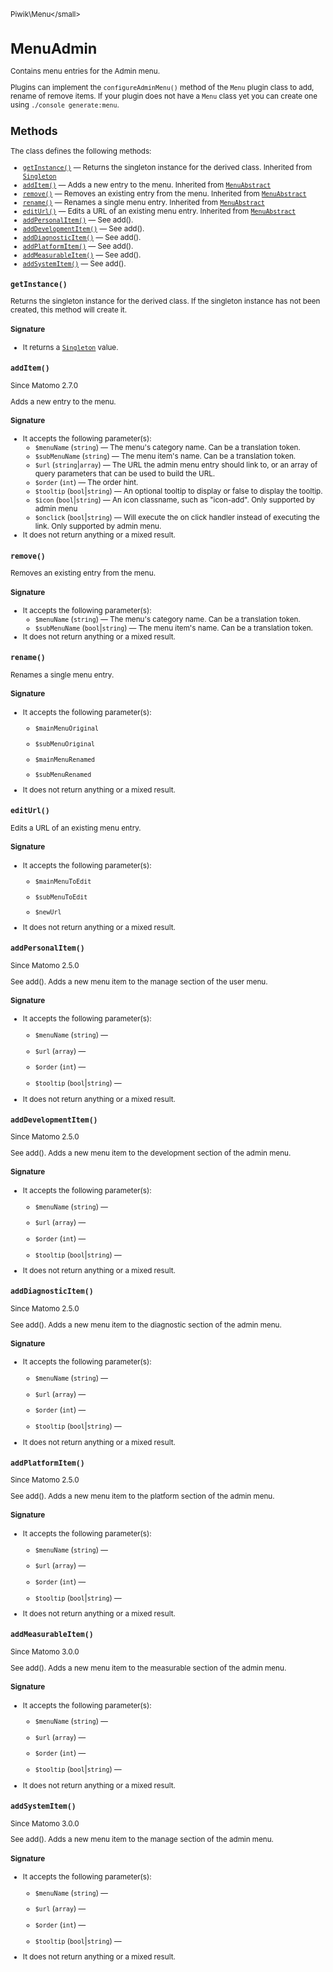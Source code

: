 <small>Piwik\Menu\</small>

MenuAdmin
=========

Contains menu entries for the Admin menu.

Plugins can implement the `configureAdminMenu()` method of the `Menu` plugin class to add, rename of remove
items. If your plugin does not have a `Menu` class yet you can create one using `./console generate:menu`.

Methods
-------

The class defines the following methods:

- [`getInstance()`](#getinstance) &mdash; Returns the singleton instance for the derived class. Inherited from [`Singleton`](../../Piwik/Singleton.md)
- [`addItem()`](#additem) &mdash; Adds a new entry to the menu. Inherited from [`MenuAbstract`](../../Piwik/Menu/MenuAbstract.md)
- [`remove()`](#remove) &mdash; Removes an existing entry from the menu. Inherited from [`MenuAbstract`](../../Piwik/Menu/MenuAbstract.md)
- [`rename()`](#rename) &mdash; Renames a single menu entry. Inherited from [`MenuAbstract`](../../Piwik/Menu/MenuAbstract.md)
- [`editUrl()`](#editurl) &mdash; Edits a URL of an existing menu entry. Inherited from [`MenuAbstract`](../../Piwik/Menu/MenuAbstract.md)
- [`addPersonalItem()`](#addpersonalitem) &mdash; See add().
- [`addDevelopmentItem()`](#adddevelopmentitem) &mdash; See add().
- [`addDiagnosticItem()`](#adddiagnosticitem) &mdash; See add().
- [`addPlatformItem()`](#addplatformitem) &mdash; See add().
- [`addMeasurableItem()`](#addmeasurableitem) &mdash; See add().
- [`addSystemItem()`](#addsystemitem) &mdash; See add().

<a name="getinstance" id="getinstance"></a>
<a name="getInstance" id="getInstance"></a>
### `getInstance()`

Returns the singleton instance for the derived class. If the singleton instance
has not been created, this method will create it.

#### Signature

- It returns a [`Singleton`](../../Piwik/Singleton.md) value.

<a name="additem" id="additem"></a>
<a name="addItem" id="addItem"></a>
### `addItem()`

Since Matomo 2.7.0

Adds a new entry to the menu.

#### Signature

-  It accepts the following parameter(s):
    - `$menuName` (`string`) &mdash;
       The menu's category name. Can be a translation token.
    - `$subMenuName` (`string`) &mdash;
       The menu item's name. Can be a translation token.
    - `$url` (`string`|`array`) &mdash;
       The URL the admin menu entry should link to, or an array of query parameters that can be used to build the URL.
    - `$order` (`int`) &mdash;
       The order hint.
    - `$tooltip` (`bool`|`string`) &mdash;
       An optional tooltip to display or false to display the tooltip.
    - `$icon` (`bool`|`string`) &mdash;
       An icon classname, such as "icon-add". Only supported by admin menu
    - `$onclick` (`bool`|`string`) &mdash;
       Will execute the on click handler instead of executing the link. Only supported by admin menu.
- It does not return anything or a mixed result.

<a name="remove" id="remove"></a>
<a name="remove" id="remove"></a>
### `remove()`

Removes an existing entry from the menu.

#### Signature

-  It accepts the following parameter(s):
    - `$menuName` (`string`) &mdash;
       The menu's category name. Can be a translation token.
    - `$subMenuName` (`bool`|`string`) &mdash;
       The menu item's name. Can be a translation token.
- It does not return anything or a mixed result.

<a name="rename" id="rename"></a>
<a name="rename" id="rename"></a>
### `rename()`

Renames a single menu entry.

#### Signature

-  It accepts the following parameter(s):
    - `$mainMenuOriginal`
      
    - `$subMenuOriginal`
      
    - `$mainMenuRenamed`
      
    - `$subMenuRenamed`
      
- It does not return anything or a mixed result.

<a name="editurl" id="editurl"></a>
<a name="editUrl" id="editUrl"></a>
### `editUrl()`

Edits a URL of an existing menu entry.

#### Signature

-  It accepts the following parameter(s):
    - `$mainMenuToEdit`
      
    - `$subMenuToEdit`
      
    - `$newUrl`
      
- It does not return anything or a mixed result.

<a name="addpersonalitem" id="addpersonalitem"></a>
<a name="addPersonalItem" id="addPersonalItem"></a>
### `addPersonalItem()`

Since Matomo 2.5.0

See add(). Adds a new menu item to the manage section of the user menu.

#### Signature

-  It accepts the following parameter(s):
    - `$menuName` (`string`) &mdash;
      
    - `$url` (`array`) &mdash;
      
    - `$order` (`int`) &mdash;
      
    - `$tooltip` (`bool`|`string`) &mdash;
      
- It does not return anything or a mixed result.

<a name="adddevelopmentitem" id="adddevelopmentitem"></a>
<a name="addDevelopmentItem" id="addDevelopmentItem"></a>
### `addDevelopmentItem()`

Since Matomo 2.5.0

See add(). Adds a new menu item to the development section of the admin menu.

#### Signature

-  It accepts the following parameter(s):
    - `$menuName` (`string`) &mdash;
      
    - `$url` (`array`) &mdash;
      
    - `$order` (`int`) &mdash;
      
    - `$tooltip` (`bool`|`string`) &mdash;
      
- It does not return anything or a mixed result.

<a name="adddiagnosticitem" id="adddiagnosticitem"></a>
<a name="addDiagnosticItem" id="addDiagnosticItem"></a>
### `addDiagnosticItem()`

Since Matomo 2.5.0

See add(). Adds a new menu item to the diagnostic section of the admin menu.

#### Signature

-  It accepts the following parameter(s):
    - `$menuName` (`string`) &mdash;
      
    - `$url` (`array`) &mdash;
      
    - `$order` (`int`) &mdash;
      
    - `$tooltip` (`bool`|`string`) &mdash;
      
- It does not return anything or a mixed result.

<a name="addplatformitem" id="addplatformitem"></a>
<a name="addPlatformItem" id="addPlatformItem"></a>
### `addPlatformItem()`

Since Matomo 2.5.0

See add(). Adds a new menu item to the platform section of the admin menu.

#### Signature

-  It accepts the following parameter(s):
    - `$menuName` (`string`) &mdash;
      
    - `$url` (`array`) &mdash;
      
    - `$order` (`int`) &mdash;
      
    - `$tooltip` (`bool`|`string`) &mdash;
      
- It does not return anything or a mixed result.

<a name="addmeasurableitem" id="addmeasurableitem"></a>
<a name="addMeasurableItem" id="addMeasurableItem"></a>
### `addMeasurableItem()`

Since Matomo 3.0.0

See add(). Adds a new menu item to the measurable section of the admin menu.

#### Signature

-  It accepts the following parameter(s):
    - `$menuName` (`string`) &mdash;
      
    - `$url` (`array`) &mdash;
      
    - `$order` (`int`) &mdash;
      
    - `$tooltip` (`bool`|`string`) &mdash;
      
- It does not return anything or a mixed result.

<a name="addsystemitem" id="addsystemitem"></a>
<a name="addSystemItem" id="addSystemItem"></a>
### `addSystemItem()`

Since Matomo 3.0.0

See add(). Adds a new menu item to the manage section of the admin menu.

#### Signature

-  It accepts the following parameter(s):
    - `$menuName` (`string`) &mdash;
      
    - `$url` (`array`) &mdash;
      
    - `$order` (`int`) &mdash;
      
    - `$tooltip` (`bool`|`string`) &mdash;
      
- It does not return anything or a mixed result.

